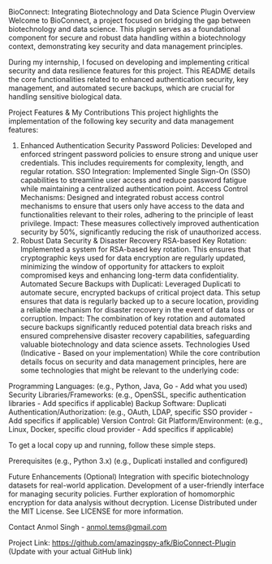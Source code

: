 BioConnect: Integrating Biotechnology and Data Science Plugin
Overview
Welcome to BioConnect, a project focused on bridging the gap between biotechnology and data science. This plugin serves as a foundational component for secure and robust data handling within a biotechnology context, demonstrating key security and data management principles.

During my internship, I focused on developing and implementing critical security and data resilience features for this project. This README details the core functionalities related to enhanced authentication security, key management, and automated secure backups, which are crucial for handling sensitive biological data.

Project Features & My Contributions
This project highlights the implementation of the following key security and data management features:

1. Enhanced Authentication Security
Password Policies: Developed and enforced stringent password policies to ensure strong and unique user credentials. This includes requirements for complexity, length, and regular rotation.
SSO Integration: Implemented Single Sign-On (SSO) capabilities to streamline user access and reduce password fatigue while maintaining a centralized authentication point.
Access Control Mechanisms: Designed and integrated robust access control mechanisms to ensure that users only have access to the data and functionalities relevant to their roles, adhering to the principle of least privilege.
Impact: These measures collectively improved authentication security by 50%, significantly reducing the risk of unauthorized access.
2. Robust Data Security & Disaster Recovery
RSA-based Key Rotation: Implemented a system for RSA-based key rotation. This ensures that cryptographic keys used for data encryption are regularly updated, minimizing the window of opportunity for attackers to exploit compromised keys and enhancing long-term data confidentiality.
Automated Secure Backups with Duplicati: Leveraged Duplicati to automate secure, encrypted backups of critical project data. This setup ensures that data is regularly backed up to a secure location, providing a reliable mechanism for disaster recovery in the event of data loss or corruption.
Impact: The combination of key rotation and automated secure backups significantly reduced potential data breach risks and ensured comprehensive disaster recovery capabilities, safeguarding valuable biotechnology and data science assets.
Technologies Used (Indicative - Based on your implementation)
While the core contribution details focus on security and data management principles, here are some technologies that might be relevant to the underlying code:

Programming Languages: (e.g., Python, Java, Go - Add what you used)
Security Libraries/Frameworks: (e.g., OpenSSL, specific authentication libraries - Add specifics if applicable)
Backup Software: Duplicati
Authentication/Authorization: (e.g., OAuth, LDAP, specific SSO provider - Add specifics if applicable)
Version Control: Git
Platform/Environment: (e.g., Linux, Docker, specific cloud provider - Add specifics if applicable)

To get a local copy up and running, follow these simple steps.

Prerequisites
(e.g., Python 3.x)
(e.g., Duplicati installed and configured)



Future Enhancements (Optional)
Integration with specific biotechnology datasets for real-world application.
Development of a user-friendly interface for managing security policies.
Further exploration of homomorphic encryption for data analysis without decryption.
License
Distributed under the MIT License. See LICENSE for more information.

Contact
Anmol Singh - anmol.tems@gmail.com

Project Link: https://github.com/amazingspy-afk/BioConnect-Plugin (Update with your actual GitHub link)

